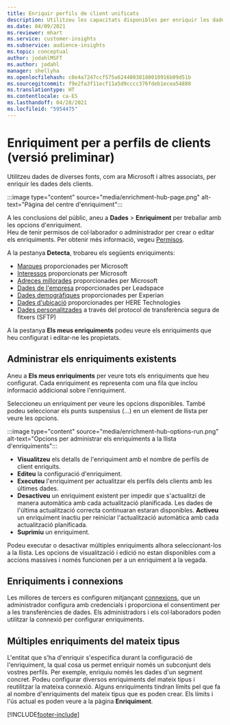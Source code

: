 ```yaml
---
title: Enriquir perfils de client unificats
description: Utilitzeu les capacitats disponibles per enriquir les dades dels clients.
ms.date: 04/09/2021
ms.reviewer: mhart
ms.service: customer-insights
ms.subservice: audience-insights
ms.topic: conceptual
author: jodahlMSFT
ms.author: jodahl
manager: shellyha
ms.openlocfilehash: c8e4a7247ccf575a62440038180010916b09d51b
ms.sourcegitcommit: f9e2fa3f11ecf11a5d9cccc376fdeb1ecea54880
ms.translationtype: HT
ms.contentlocale: ca-ES
ms.lasthandoff: 04/28/2021
ms.locfileid: "5954475"
---
```

# <a name="enrichment-for-customer-profiles-preview"></a>Enriquiment per a perfils de clients (versió preliminar)

Utilitzeu dades de diverses fonts, com ara Microsoft i altres associats, per enriquir les dades dels clients.

:::image type="content" source="media/enrichment-hub-page.png" alt-text="Pàgina del centre d'enriquiment":::

A les conclusions del públic, aneu a **Dades** > **Enriquiment** per treballar amb les opcions d'enriquiment.    
Heu de tenir permisos de col·laborador o administrador per crear o editar els enriquiments. Per obtenir més informació, vegeu [Permisos](permissions.md).

A la pestanya **Detecta**, trobareu els següents enriquiments:

- [Marques](enrichment-microsoft.md) proporcionades per Microsoft
- [Interessos](enrichment-microsoft.md) proporcionats per Microsoft
- [Adreces millorades](enrichment-enhanced-addresses.md) proporcionades per Microsoft
- [Dades de l'empresa](enrichment-leadspace.md) proporcionades per Leadspace
- [Dades demogràfiques](enrichment-experian.md) proporcionades per Experian
- [Dades d'ubicació](enrichment-here.md) proporcionades per HERE Technologies
- [Dades personalitzades](enrichment-SFTP-custom-import.md) a través del protocol de transferència segura de fitxers (SFTP)

A la pestanya **Els meus enriquiments** podeu veure els enriquiments que heu configurat i editar-ne les propietats.

## <a name="manage-existing-enrichments"></a>Administrar els enriquiments existents

Aneu a **Els meus enriquiments** per veure tots els enriquiments que heu configurat. Cada enriquiment es representa com una fila que inclou informació addicional sobre l'enriquiment.

Seleccioneu un enriquiment per veure les opcions disponibles. També podeu seleccionar els punts suspensius (...) en un element de llista per veure les opcions.

:::image type="content" source="media/enrichment-hub-options-run.png" alt-text="Opcions per administrar els enriquiments a la llista d'enriquiments":::

- **Visualitzeu** els detalls de l'enriquiment amb el nombre de perfils de client enriquits.
- **Editeu** la configuració d'enriquiment.
- **Executeu** l'enriquiment per actualitzar els perfils dels clients amb les últimes dades.
- **Desactiveu** un enriquiment existent per impedir que s'actualitzi de manera automàtica amb cada actualització planificada. Les dades de l'última actualització correcta continuaran estaran disponibles. **Activeu** un enriquiment inactiu per reiniciar l'actualització automàtica amb cada actualització planificada.
- **Suprimiu** un enriquiment.

Podeu executar o desactivar múltiples enriquiments alhora seleccionant-los a la llista. Les opcions de visualització i edició no estan disponibles com a accions massives i només funcionen per a un enriquiment a la vegada.

## <a name="enrichments-and-connections"></a>Enriquiments i connexions

Les millores de tercers es configuren mitjançant [connexions](connections.md), que un administrador configura amb credencials i proporciona el consentiment per a les transferències de dades. Els administradors i els col·laboradors poden utilitzar la connexió per configurar enriquiments.  

## <a name="multiple-enrichments-of-the-same-type"></a>Múltiples enriquiments del mateix tipus

L'entitat que s'ha d'enriquir s'especifica durant la configuració de l'enriquiment, la qual cosa us permet enriquir només un subconjunt dels vostres perfils. Per exemple, enriquiu només les dades d'un segment concret. Podeu configurar diversos enriquiments del mateix tipus i reutilitzar la mateixa connexió. Alguns enriquiments tindran límits pel que fa al nombre d'enriquiments del mateix tipus que es poden crear. Els límits i l'ús actual es poden veure a la pàgina **Enriquiment**.

[!INCLUDE[footer-include](../includes/footer-banner.md)]
